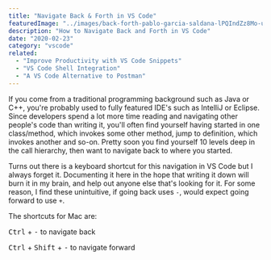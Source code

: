 ```yaml
---
title: "Navigate Back & Forth in VS Code"
featuredImage: "../images/back-forth-pablo-garcia-saldana-lPQIndZz8Mo-unsplash.jpg"
description: "How to Navigate Back and Forth in VS Code"
date: "2020-02-23"
category: "vscode"
related:
  - "Improve Productivity with VS Code Snippets"
  - "VS Code Shell Integration"
  - "A VS Code Alternative to Postman"
---
```


If you come from a traditional programming background such as Java or C++, you're probably used to fully featured IDE's such as IntelliJ or Eclipse. Since developers spend a lot more time reading and navigating other people's code than writing it, you'll often find yourself having started in one class/method, which invokes some other method, jump to definition, which invokes another and so-on. Pretty soon you find yourself 10 levels deep in the call hierarchy, then want to navigate back to where you started.

Turns out there is a keyboard shortcut for this navigation in VS Code but I always forget it. Documenting it here in the hope that writing it down will burn it in my brain, and help out anyone else that's looking for it. For some reason, I find these unintuitive, if going back uses `-`, would expect going forward to use `+`.

The shortcuts for Mac are:

<kbd class="markdown-kbd">Ctrl</kbd> + <kbd class="markdown-kbd">-</kbd> to navigate back

<kbd class="markdown-kbd">Ctrl</kbd> + <kbd class="markdown-kbd">Shift</kbd> + <kbd class="markdown-kbd">-</kbd> to navigate forward

